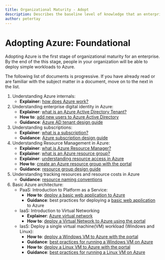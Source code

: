 ```yaml
---
title: Organizational Maturity - Adopt
description: Describes the baseline level of knowledge that an enterprise requires to adopt Azure
author: petertay
---
```


# Adopting Azure: Foundational

Adopting Azure is the first stage of organizational maturity for an enterprise. By the end of the this stage, people in your organization will be able to deploy simple workloads to Azure.

The following list of documents is progressive. If you have already read or are familiar with the subject matter in a document, move on to the next in the list. 

1. Understanding Azure internals:
    - **Explainer:** [how does Azure work?](azure-explainer.md)
2. Understanding enterprise digital identity in Azure:
    - **Explainer**: [what is an Azure Active Directory Tenant?](aad-tenant-explainer.md)
    - **How to**: [add new users to Azure Active Directory](azure/active-directory/add-users-azure-active-directory?toc=/azure/architecture/cloud-adoption-guide/toc.json)
    - **Guidance**: [Azure AD tenant design guide](tenant.md)
3. Understanding subscriptions:
    - **Explainer**: [what is a subscription?]()
    - **Guidance**: [Azure subscription design guide]()
4. Understanding Resource Management in Azure: 
    - **Explainer**: [what is Azure Resource Manager?](resource-manager-explainer.md)
    - **Explainer**: [what is an Azure resource group?](resource-group-explainer.md)
    - **Explainer**: [understanding resource access in Azure](azure/active-directory/active-directory-understanding-resource-access)
    - **How to**: [create an Azure resource group with the portal](azure/azure-resource-manager/resource-group-portal)
    - **Guidance**: [resource group design guide](resource-group.md)
5. Understanding tracking resources and resource costs in Azure
    - **Guidance**: [resource naming conventions](/azure/architecture/best-practices/naming-conventions)
6. Basic Azure architecture:
    - PaaS: Introduction to Platform as a Service:
        - **How to**: [deploy a basic web application to Azure](/azure/app-service)
        - **Guidance**: best practices for deploying a [basic web application](/azure/architecture/reference-architectures/app-service-web-app/basic-web-app) to Azure
    - IaaS: Introduction to Virtual Networking
        - **Explainer**: [Azure virtual network](/azure/virtual-network/virtual-networks-overview)
        - **How to**: [deploy a Virtual Network to Azure using the portal](/azure/virtual-network/virtual-networks-create-vnet-arm-portal)
    - IasS: Deploy a single virtual machine(VM) workload (Windows and Linux):
        - **How to**: [deploy a Windows VM to Azure with the portal](azure/virtual-machines/windows/quick-create-portal)
        - **Guidance**: [best practices for running a Windows VM on Azure](/azure/architecture/reference-architectures/virtual-machines-windows/single-vm)
        - **How to**: [deploy a Linux VM to Azure with the portal](azure/virtual-machines/linux/quick-create-portal)
        - **Guidance**: [best practices for running a Linux VM on Azure](/azure/architecture/reference-architectures/virtual-machines-linux/single-vm)

